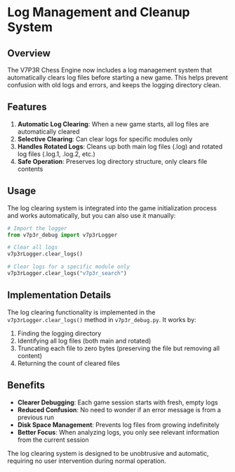 # Log Management and Cleanup System

## Overview

The V7P3R Chess Engine now includes a log management system that automatically clears log files before starting a new game. This helps prevent confusion with old logs and errors, and keeps the logging directory clean.

## Features

1. **Automatic Log Clearing**: When a new game starts, all log files are automatically cleared
2. **Selective Clearing**: Can clear logs for specific modules only
3. **Handles Rotated Logs**: Cleans up both main log files (.log) and rotated log files (.log.1, .log.2, etc.)
4. **Safe Operation**: Preserves log directory structure, only clears file contents

## Usage

The log clearing system is integrated into the game initialization process and works automatically, but you can also use it manually:

```python
# Import the logger
from v7p3r_debug import v7p3rLogger

# Clear all logs
v7p3rLogger.clear_logs()

# Clear logs for a specific module only
v7p3rLogger.clear_logs("v7p3r_search")
```

## Implementation Details

The log clearing functionality is implemented in the `v7p3rLogger.clear_logs()` method in `v7p3r_debug.py`. It works by:

1. Finding the logging directory
2. Identifying all log files (both main and rotated)
3. Truncating each file to zero bytes (preserving the file but removing all content)
4. Returning the count of cleared files

## Benefits

- **Clearer Debugging**: Each game session starts with fresh, empty logs
- **Reduced Confusion**: No need to wonder if an error message is from a previous run
- **Disk Space Management**: Prevents log files from growing indefinitely
- **Better Focus**: When analyzing logs, you only see relevant information from the current session

The log clearing system is designed to be unobtrusive and automatic, requiring no user intervention during normal operation.
